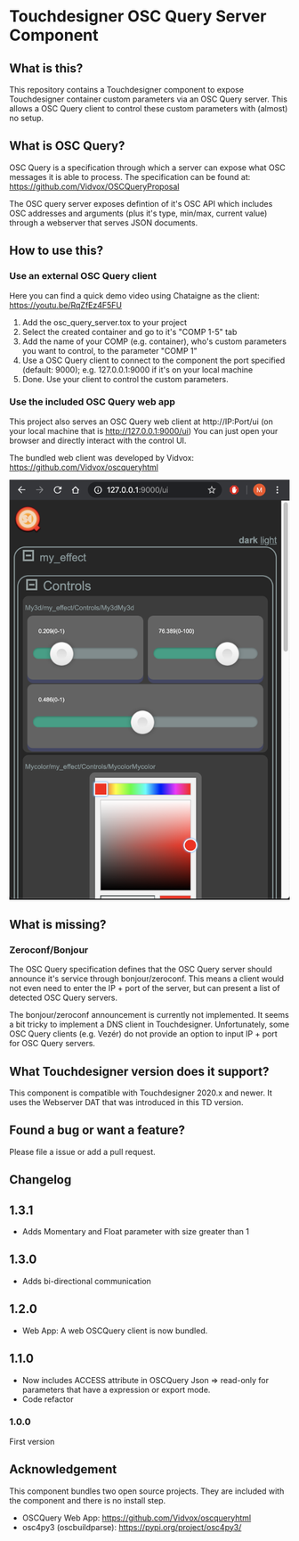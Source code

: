 # Touchdesigner OSC Query Server Component 

## What is this?

This repository contains a Touchdesigner component to expose Touchdesigner container custom parameters via an OSC Query server.
This allows a OSC Query client to control these custom parameters with (almost) no setup.


## What is OSC Query?

OSC Query is a specification through which a server can expose what OSC messages it is able to process. 
The specification can be found at: https://github.com/Vidvox/OSCQueryProposal

The OSC query server exposes defintion of it's OSC API which includes OSC addresses and arguments (plus it's type, min/max, current value) through a webserver that serves JSON documents.


## How to use this?

### Use an external OSC Query client

Here you can find a quick demo video using Chataigne as the client:
https://youtu.be/RqZfEz4F5FU

1. Add the osc_query_server.tox to your project
2. Select the created container and go to it's "COMP 1-5" tab
3. Add the name of your COMP (e.g. container), who's custom parameters you want to control, to the parameter "COMP 1"
4. Use a OSC Query client to connect to the component the port specified (default: 9000); e.g. 127.0.0.1:9000 if it's on your local machine
5. Done. Use your client to control the custom parameters.

### Use the included OSC Query web app

This project also serves an OSC Query web client at http://IP:Port/ui (on your local machine that is http://127.0.0.1:9000/ui)
You can just open your browser and directly interact with the control UI.

The bundled web client was developed by Vidvox:
https://github.com/Vidvox/oscqueryhtml

![web-ui.png](assets/web-ui.png)


## What is missing?

### Zeroconf/Bonjour

The OSC Query specification defines that the OSC Query server should announce it's service through bonjour/zeroconf. This means a client would not even need to enter the IP + port of the server, but can present a list of detected OSC Query servers. 

The bonjour/zeroconf announcement is currently not implemented. It seems a bit tricky to implement a DNS client in Touchdesigner.
Unfortunately, some OSC Query clients (e.g. Vezér) do not provide an option to input IP + port for OSC Query servers. 


## What Touchdesigner version does it support?

This component is compatible with Touchdesigner 2020.x and newer.
It uses the Webserver DAT that was introduced in this TD version.


## Found a bug or want a feature?

Please file a issue or add a pull request.


## Changelog

## 1.3.1

* Adds Momentary and Float parameter with size greater than 1

## 1.3.0

* Adds bi-directional communication

## 1.2.0

* Web App: A web OSCQuery client is now bundled.

## 1.1.0

* Now includes ACCESS attribute in OSCQuery Json => read-only for parameters that have a expression or export mode.
* Code refactor

### 1.0.0
First version


## Acknowledgement

This component bundles two open source projects. They are included with the component and there is no install step.

* OSCQuery Web App: https://github.com/Vidvox/oscqueryhtml
* osc4py3 (oscbuildparse): https://pypi.org/project/osc4py3/